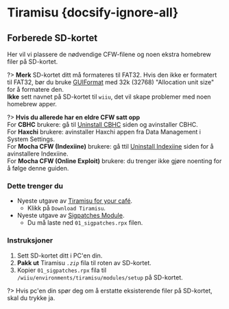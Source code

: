 # Tiramisu {docsify-ignore-all}

## Forberede SD-kortet

Her vil vi plassere de nødvendige CFW-filene og noen ekstra homebrew filer på SD-kortet.

?> **Merk** SD-kortet ditt må formateres til FAT32. Hvis den ikke er formatert til FAT32, bør du bruke [GUIFormat](http://ridgecrop.co.uk/index.htm?guiformat.htm) med 32k (32768) "Allocation unit size" for å formatere den. </br> **Ikke** sett navnet på SD-kortet til `wiiu`, det vil skape problemer med noen homebrew apper.

?> **Hvis du allerede har en eldre CFW satt opp** </br> For **CBHC** brukere: gå til [Uninstall CBHC](../uninstall-cbhc) siden og avinstaller CBHC. </br> For **Haxchi** brukere: avinstaller Haxchi appen fra Data Management i System Settings. </br> For **Mocha CFW (Indexiine)** brukere: gå ttil [Uninstall Indexiine](../uninstall-indexiine) siden for å avinstallere Indexiine. </br> For **Mocha CFW (Online Exploit)** brukere: du trenger ikke gjøre noenting for å følge denne guiden.

### Dette trenger du

- Nyeste utgave av [Tiramisu for your café](https://tiramisu.foryour.cafe).
    - Klikk på `Download Tiramisu`.
- Nyeste utgave av [Sigpatches Module](https://github.com/marco-calautti/SigpatchesModuleWiiU/releases).
    - Du må laste ned `01_sigpatches.rpx` filen.

### Instruksjoner

1. Sett SD-kortet ditt i PC'en din.
1. **Pakk ut** Tiramisu *`.zip`* fila til roten av SD-kortet.
1. Kopier `01_sigpatches.rpx` fila til `/wiiu/environments/tiramisu/modules/setup` på SD-kortet.

?> Hvis pc'en din spør deg om å erstatte eksisterende filer på SD-kortet, skal du trykke ja.
